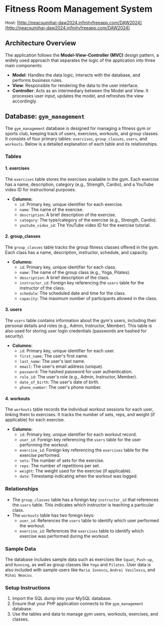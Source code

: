 # Fitness Room Management System
Host: [http://neacsumihai-daw2024.infinityfreeapp.com/DAW2024](http://neacsumihai-daw2024.infinityfreeapp.com/DAW2024)

## Architecture Overview

The application follows the **Model-View-Controller (MVC)** design pattern, a widely used approach that separates the logic of the application into three main components:

- **Model**: Handles the data logic, interacts with the database, and performs business rules.
- **View**: Responsible for rendering the data to the user interface.
- **Controller**: Acts as an intermediary between the Model and View. It processes user input, updates the model, and refreshes the view accordingly.

## Database: `gym_management`

The `gym_management` database is designed for managing a fitness gym or sports club, keeping track of users, exercises, workouts, and group classes. It consists of four primary tables: `exercises`, `group_classes`, `users`, and `workouts`. Below is a detailed explanation of each table and its relationships.

### Tables

#### 1. **exercises**
The `exercises` table stores the exercises available in the gym. Each exercise has a name, description, category (e.g., Strength, Cardio), and a YouTube video ID for instructional purposes.

- **Columns:**
  - `id`: Primary key, unique identifier for each exercise.
  - `name`: The name of the exercise.
  - `description`: A brief description of the exercise.
  - `category`: The type/category of the exercise (e.g., Strength, Cardio).
  - `youtube_video_id`: The YouTube video ID for the exercise tutorial.

#### 2. **group_classes**
The `group_classes` table tracks the group fitness classes offered in the gym. Each class has a name, description, instructor, schedule, and capacity.

- **Columns:**
  - `id`: Primary key, unique identifier for each class.
  - `name`: The name of the group class (e.g., Yoga, Pilates).
  - `description`: A brief description of the class.
  - `instructor_id`: Foreign key referencing the `users` table for the instructor of the class.
  - `schedule`: The scheduled date and time for the class.
  - `capacity`: The maximum number of participants allowed in the class.

#### 3. **users**
The `users` table contains information about the gym's users, including their personal details and roles (e.g., Admin, Instructor, Member). This table is also used for storing user login credentials (passwords are hashed for security).

- **Columns:**
  - `id`: Primary key, unique identifier for each user.
  - `first_name`: The user's first name.
  - `last_name`: The user's last name.
  - `email`: The user's email address (unique).
  - `password`: The hashed password for user authentication.
  - `role_id`: The user's role (e.g., Admin, Instructor, Member).
  - `date_of_birth`: The user's date of birth.
  - `phone_number`: The user's phone number.

#### 4. **workouts**
The `workouts` table records the individual workout sessions for each user, linking them to exercises. It tracks the number of sets, reps, and weight (if applicable) for each exercise.

- **Columns:**
  - `id`: Primary key, unique identifier for each workout record.
  - `user_id`: Foreign key referencing the `users` table for the user performing the workout.
  - `exercise_id`: Foreign key referencing the `exercises` table for the exercise performed.
  - `sets`: The number of sets for the exercise.
  - `reps`: The number of repetitions per set.
  - `weight`: The weight used for the exercise (if applicable).
  - `date`: Timestamp indicating when the workout was logged.

### Relationships

- The `group_classes` table has a foreign key `instructor_id` that references the `users` table. This indicates which instructor is teaching a particular class.
- The `workouts` table has two foreign keys:
  - `user_id`: References the `users` table to identify which user performed the workout.
  - `exercise_id`: References the `exercises` table to identify which exercise was performed during the workout.

### Sample Data
The database includes sample data such as exercises like `Squat`, `Push-up`, and `Running`, as well as group classes like `Yoga` and `Pilates`. User data is also included with sample users like `Maria Ionescu`, `Andrei Vasilescu`, and `Mihai Neacsu`.

### Setup Instructions

1. Import the SQL dump into your MySQL database.
2. Ensure that your PHP application connects to the `gym_management` database.
3. Use the tables and data to manage gym users, workouts, exercises, and classes.

